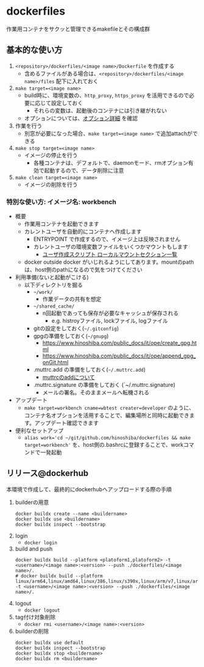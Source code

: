 dockerfiles
===

作業用コンテナをサクッと管理できるmakefileとその構成群  

## 基本的な使い方

1. `<repository>/dockerfiles/<image name>/Dockerfile` を作成する
	* 含めるファイルがある場合は、`<repository>/dockerfiles/<image name>/files` 配下に入れておく
2. `make target=<image name>`
	* build時に、環境変数の、`http_proxy`, `https_proxy` を活用できるので必要に応じて設定しておく
		* それらの変数は、起動後のコンテナには引き継がれない
	* オプションについては、[オプション詳細](./options.md) を確認
3. 作業を行う
	* 別窓が必要になった場合、`make target=<image name>` で追加attachができる
4. `make stop target=<image name>`
	* イメージの停止を行う
		* 各種コンテナは、デフォルトで、daemonモード、rmオプション有効で起動するので、データ削除に注意
5. `make clean target=<image name>`
	* イメージの削除を行う

### 特別な使い方: イメージ名: workbench

* 概要
	* 作業用コンテナを起動できます
	* カレントユーザを自動的にコンテナへ作成します
		* ENTRYPOINT で作成するので、イメージ上は反映されません
		* カレントユーザの環境変数ファイルをいくつかマウントもします
			* [ユーザ作成スクリプト ローカルマウントセクション一覧](../dockerfiles/workbench/exec_user.sh#L30)
	* docker outside docker がいじれるようにしてあります。mountのpathは、host側のpathになるので気をつけてください
* 利用準備(ないと起動がこける)
	* 以下ディレクトリを掘る
		* `~/work/`
			* 作業データの共有を想定
		* `~/shared_cache/`
			* n回起動であっても保存が必要なキャッシュが保存される
				* e.g. histroyファイル, lockファイル, logファイル
		* gitの設定をしておく(`~/.gitconfig`)
		* gpgの準備をしておく(`~/gnupg`)
			* https://www.hinoshiba.com/public_docs/it/ope/create_gpg.html
			* https://www.hinoshiba.com/public_docs/it/ope/append_gpg_onGit.html
		* .muttrc.add の準備をしておく(`~/.muttrc.add`)
			* [muttrcのaddについて](./workbench/muttrc.add.md)
		* .muttrc.signature の準備をしておく (`~/.muttrc.signature)
			* メールの署名。そのままメールへ転機される
* アップデート
	* `make target=workbench cname=wbtest creater=developer` のように、コンテナ名オプションを活用することで、編集場所と同時に起動できます。アップデート確認できます
* 便利なセットアップ
	* `alias work='cd ~/git/github.com/hinoshiba/dockerfiles && make target=workbench'` を、host側の.bashrcに登録することで、workコマンドで一発起動


## リリース@dockerhub

本環境で作成して、最終的にdockerhubへアップロードする際の手順  

1. builderの用意
	```
	docker buildx create --name <buildername>
	docker buildx use <buildername>
	docker buildx inspect --bootstrap
	```
2. login
	* `docker login`
3. build and push
	```
	docker buildx build --platform <platoform1,platoform2> -t <username>/<image name>:<version> --push ./dockerfiles/<image name>/.
	# docker buildx build --platform linux/arm64,linux/amd64,linux/386,linux/s390x,linux/arm/v7,linux/arm/v6 -t <username>/<image name>:<version> --push ./dockerfiles/<image name>/.
	```
4. logout
	* `docker logout`
1. tag付け対象削除
	* `docker rmi <username>/<image name>:<version>`
3. builderの削除
	```
	docker buildx use default
	docker buildx inspect --bootstrap
	docker buildx stop <buildername>
	docker buildx rm <buildername>
	```
